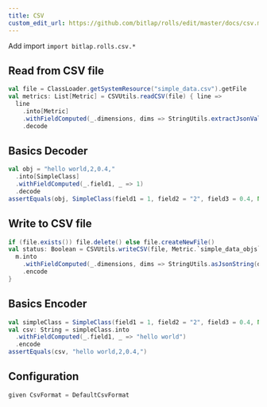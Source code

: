 ```yaml
---
title: CSV
custom_edit_url: https://github.com/bitlap/rolls/edit/master/docs/csv.md
---
```


Add import `import bitlap.rolls.csv.*`

## Read from CSV file

```scala
val file = ClassLoader.getSystemResource("simple_data.csv").getFile
val metrics: List[Metric] = CSVUtils.readCSV(file) { line =>
  line
    .into[Metric]
    .withFieldComputed(_.dimensions, dims => StringUtils.extractJsonValues(dims)((k, v) => Dimension(k, v)))
    .decode
```

## Basics Decoder

```scala
val obj = "hello world,2,0.4,"
  .into[SimpleClass]
  .withFieldComputed(_.field1, _ => 1)
  .decode
assertEquals(obj, SimpleClass(field1 = 1, field2 = "2", field3 = 0.4, None))
```

## Write to CSV file

```scala
if (file.exists()) file.delete() else file.createNewFile()
val status: Boolean = CSVUtils.writeCSV(file, Metric.`simple_data_objs`) { m =>
  m.into
    .withFieldComputed(_.dimensions, dims => StringUtils.asJsonString(dims.map(f => f.key -> f.value).toList))
    .encode
}
```

## Basics Encoder

```scala
val simpleClass = SimpleClass(field1 = 1, field2 = "2", field3 = 0.4, None)
val csv: String = simpleClass.into
  .withFieldComputed(_.field1, _ => "hello world")
  .encode
assertEquals(csv, "hello world,2,0.4,")
```

## Configuration

```scala
given CsvFormat = DefaultCsvFormat
```